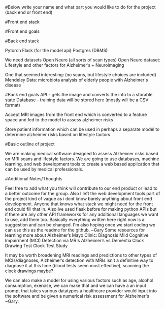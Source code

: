 #Below write your name and what part you would like to do for the project (back end or front end)


#Front end stack


#Front end goals


#Back end stack

Pytorch
Flask (for the model api)
Postgres (DBMS)

We need datasets Open Neuro (all sorts of scan types)
Open Neuro dataset: Lifestyle and other factors for Alzheimer’s + Neuroimaging

One that seemed interesting: (no scans, but lifestyle choices are included)
Mendeley Data: microbiota analysis of elderly people with Alzheimer's disease


#Back end goals
API - gets the image and converts the info to a storable state
Database - training data will be stored here (mostly will be a CSV format)


Accept MRI images from the front end which is converted to a feature space and fed to the model to assess alzheimer risks

Store patient information which can be used in perhaps a separate model to determine alzheimer risks based on lifestyle factors

#Basic outline of project

We are making medical software designed to assess Alzheimer risks based on MRI scans and lifestyle factors. We are going to use databases, machine learning, and web development tools to create a web based application that can be used by medical professionals. 

#Additional Notes/Thoughts

Feel free to add what you think will contribute to our end product or lead to a better outcome for the group. Also I left the web development tools part of the project kind of vague as i dont know barely anything about front end development. Anyone that knows what stack we might need for the front end could fill that in. Also ive used flask before for making python APIs but if there are any other API frameworks for any additional languages we want to use, add them too. Basically everything written here right now is a suggestion and can be changed. I'm also hoping once we start coding we can use this as the readme for the github.
~Gary 
Some resources for learning more about Alzheimer’s
Mayo Clinic: Diagnosis
Mild Cognitive Impairment (MCI) Detection via MRIs
Alzheimer’s vs Dementia
Clock Drawing Test Clock Test Study

It may be worth broadening MRI readings and predictions to other types of MCIs/diagnoses, Alzheimer’s detection with MRIs isn’t a definitive way to diagnose it at this time (blood tests seem most effective), scanning the clock drawings maybe?

We can also make a model for using various factors such as age, alcohol consumption, exercise, we can make that and we can have a an input prompt that takes various datatypes a healthcare provider would input into the software and be given a numerical risk assessment for Alzheimer's
~Gary.
